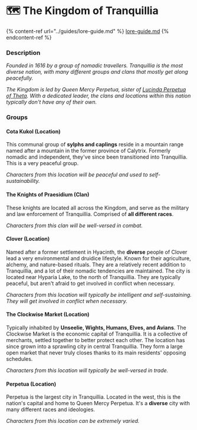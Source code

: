 # 🗺 The Kingdom of Tranquillia

{% content-ref url="../guides/lore-guide.md" %}
[lore-guide.md](../guides/lore-guide.md)
{% endcontent-ref %}

### Description

_Founded in 1616 by a group of nomadic travellers. Tranquillia is the most diverse nation, with many different groups and clans that mostly get along peacefully._

_The Kingdom is led by Queen Mercy Perpetua, sister of_ [_Lucinda Perpetua of Theta_](the-kingdom-of-theta.md)_. With a dedicated leader, the clans and locations within this nation typically don't have any of their own._

### Groups

#### Cota Kukol (Location)

This communal group of **sylphs and caplings** reside in a mountain range named after a mountain in the former province of Calytrix. Formerly nomadic and independent, they've since been transitioned into Tranquillia. This is a very peaceful group.

_Characters from this location will be peaceful and used to self-sustainability._

#### The Knights of Praesidium (Clan)

These knights are located all across the Kingdom, and serve as the military and law enforcement of Tranquillia. Comprised of **all different races**.

_Characters from this clan will be well-versed in combat._

#### Clover (Location)

Named after a former settlement in Hyacinth, the **diverse** people of Clover lead a very environmental and druidice lifestyle. Known for their agriculture, alchemy, and nature-based rituals. They are a relatively recent addition to Tranquillia, and a lot of their nomadic tendencies are maintained. The city is located near Hyparia Lake, to the north of Tranquillia. They are typically peaceful, but aren't afraid to get involved in conflict when necessary.

_Characters from this location will typically be intelligent and self-sustaining. They will get involved in conflict when necessary._

#### The Clockwise Market (Location)

Typically inhabited by **Unseelie, Wights, Humans, Elves, and Avians**. The Clockwise Market is the economic capital of Tranquillia. It is a collective of merchants, settled together to better protect each other. The location has since grown into a sprawling city in central Tranquillia. They form a large open market that never truly closes thanks to its main residents' opposing schedules.

_Characters from this location will typically be well-versed in trade._

#### Perpetua (Location)

Perpetua is the largest city in Tranquillia. Located in the west, this is the nation's capital and home to Queen Mercy Perpetua. It's a **diverse** city with many different races and ideologies.

_Characters from this location can be extremely varied._
